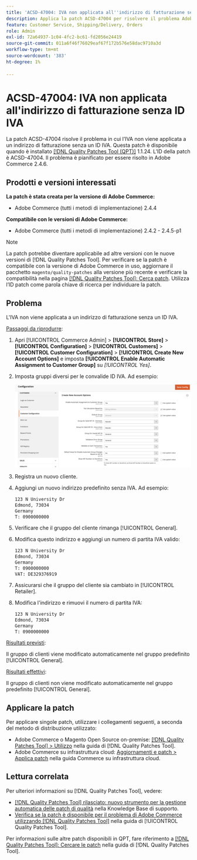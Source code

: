 ```yaml
---
title: 'ACSD-47004: IVA non applicata all''indirizzo di fatturazione senza ID IVA'
description: Applica la patch ACSD-47004 per risolvere il problema Adobe Commerce in cui l’IVA non viene applicata a un indirizzo di fatturazione senza un ID IVA.
feature: Customer Service, Shipping/Delivery, Orders
role: Admin
exl-id: 72a64937-1c04-4fc2-bc61-fd2056e24419
source-git-commit: 011a6f46f76029eaf67f172b576e58dac9710a3d
workflow-type: tm+mt
source-wordcount: '383'
ht-degree: 1%

---
```


# ACSD-47004: IVA non applicata all&#39;indirizzo di fatturazione senza ID IVA

La patch ACSD-47004 risolve il problema in cui l’IVA non viene applicata a un indirizzo di fatturazione senza un ID IVA. Questa patch è disponibile quando è installato [[!DNL Quality Patches Tool (QPT)]](https://experienceleague.adobe.com/en/docs/commerce-operations/tools/quality-patches-tool/quality-patches-tool-to-self-serve-quality-patches) 1.1.24. L’ID della patch è ACSD-47004. Il problema è pianificato per essere risolto in Adobe Commerce 2.4.6.

## Prodotti e versioni interessati

**La patch è stata creata per la versione di Adobe Commerce:**

* Adobe Commerce (tutti i metodi di implementazione) 2.4.4

**Compatibile con le versioni di Adobe Commerce:**

* Adobe Commerce (tutti i metodi di implementazione) 2.4.2 - 2.4.5-p1

>[!NOTE]
>
>La patch potrebbe diventare applicabile ad altre versioni con le nuove versioni di [!DNL Quality Patches Tool]. Per verificare se la patch è compatibile con la versione di Adobe Commerce in uso, aggiornare il pacchetto `magento/quality-patches` alla versione più recente e verificare la compatibilità nella pagina [[!DNL Quality Patches Tool]: Cerca patch](https://experienceleague.adobe.com/tools/commerce-quality-patches/index.html). Utilizza l’ID patch come parola chiave di ricerca per individuare la patch.

## Problema

L&#39;IVA non viene applicata a un indirizzo di fatturazione senza un ID IVA.

<u>Passaggi da riprodurre</u>:

1. Apri [!UICONTROL Commerce Admin] > **[!UICONTROL Store]** > **[!UICONTROL Configuration]** > **[!UICONTROL Customers]** > **[!UICONTROL Customer Configuration]** > **[!UICONTROL Create New Account Options]** e imposta **[!UICONTROL Enable Automatic Assignment to Customer Group]** su *[!UICONTROL Yes]*.
1. Imposta gruppi diversi per le convalide ID IVA. Ad esempio:

   ![Convalide ID-IVA](/help/assets/tools/vat-id-validations.png)

1. Registra un nuovo cliente.
1. Aggiungi un nuovo indirizzo predefinito senza IVA. Ad esempio:

   ```
   123 N University Dr
   Edmond, 73034
   Germany
   T: 0900000000
   ```

1. Verificare che il gruppo del cliente rimanga [!UICONTROL General].
1. Modifica questo indirizzo e aggiungi un numero di partita IVA valido:

   ```
   123 N University Dr
   Edmond, 73034
   Germany
   T: 0900000000
   VAT: DE329376919
   ```

1. Assicurarsi che il gruppo del cliente sia cambiato in [!UICONTROL Retailer].
1. Modifica l&#39;indirizzo e rimuovi il numero di partita IVA:

   ```
   123 N University Dr
   Edmond, 73034
   Germany
   T: 0900000000
   ```

<u>Risultati previsti</u>:

Il gruppo di clienti viene modificato automaticamente nel gruppo predefinito [!UICONTROL General].

<u>Risultati effettivi</u>:

Il gruppo di clienti non viene modificato automaticamente nel gruppo predefinito [!UICONTROL General].

## Applicare la patch

Per applicare singole patch, utilizzare i collegamenti seguenti, a seconda del metodo di distribuzione utilizzato:

* Adobe Commerce o Magento Open Source on-premise: [[!DNL Quality Patches Tool] > Utilizzo](/help/tools/quality-patches-tool/usage.md) nella guida di [!DNL Quality Patches Tool].
* Adobe Commerce su infrastruttura cloud: [Aggiornamenti e patch > Applica patch](https://experienceleague.adobe.com/docs/commerce-cloud-service/user-guide/develop/upgrade/apply-patches.html) nella guida Commerce su infrastruttura cloud.

## Lettura correlata

Per ulteriori informazioni su [!DNL Quality Patches Tool], vedere:

* [[!DNL Quality Patches Tool] rilasciato: nuovo strumento per la gestione automatica delle patch di qualità](https://experienceleague.adobe.com/en/docs/commerce-operations/tools/quality-patches-tool/quality-patches-tool-to-self-serve-quality-patches) nella Knowledge Base di supporto.
* [Verifica se la patch è disponibile per il problema di Adobe Commerce utilizzando  [!DNL Quality Patches Tool]](/help/tools/quality-patches-tool/patches-available-in-qpt/check-patch-for-magento-issue-with-magento-quality-patches.md) nella guida di [!UICONTROL Quality Patches Tool].


Per informazioni sulle altre patch disponibili in QPT, fare riferimento a [[!DNL Quality Patches Tool]: Cercare le patch](https://experienceleague.adobe.com/tools/commerce-quality-patches/index.html) nella guida di [!DNL Quality Patches Tool].
